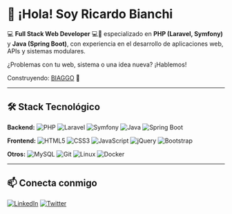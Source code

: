 # 👋 ¡Hola! Soy Ricardo Bianchi

💻 **Full Stack Web Developer** 💻🚀 especializado en **PHP (Laravel, Symfony)** y **Java (Spring Boot)**, con experiencia en el desarrollo de aplicaciones web, APIs y sistemas modulares.

¿Problemas con tu web, sistema o una idea nueva? ¡Hablemos!

Construyendo: [BIAGGO](https://biaggo.com) 🤩

---

## 🛠 Stack Tecnológico

**Backend:**
![PHP](https://img.shields.io/badge/PHP-777BB4?style=flat&logo=php&logoColor=white)
![Laravel](https://img.shields.io/badge/Laravel-FF2D20?style=flat&logo=laravel&logoColor=white)
![Symfony](https://img.shields.io/badge/Symfony-000000?style=flat&logo=symfony&logoColor=white)
![Java](https://img.shields.io/badge/Java-007396?style=flat&logo=java&logoColor=white)
![Spring Boot](https://img.shields.io/badge/Spring_Boot-6DB33F?style=flat&logo=spring-boot&logoColor=white)

**Frontend:**
![HTML5](https://img.shields.io/badge/HTML5-E34F26?style=flat&logo=html5&logoColor=white)
![CSS3](https://img.shields.io/badge/CSS3-1572B6?style=flat&logo=css3&logoColor=white)
![JavaScript](https://img.shields.io/badge/JavaScript-F7DF1E?style=flat&logo=javascript&logoColor=black)
![jQuery](https://img.shields.io/badge/jQuery-0769AD?style=flat&logo=jquery&logoColor=white)
![Bootstrap](https://img.shields.io/badge/Bootstrap-7952B3?style=flat&logo=bootstrap&logoColor=white)

**Otros:**
![MySQL](https://img.shields.io/badge/MySQL-4479A1?style=flat&logo=mysql&logoColor=white)
![Git](https://img.shields.io/badge/Git-F05032?style=flat&logo=git&logoColor=white)
![Linux](https://img.shields.io/badge/Linux-FCC624?style=flat&logo=linux&logoColor=black)
![Docker](https://img.shields.io/badge/Docker-2496ED?style=flat&logo=docker&logoColor=white)

---

## 📫 Conecta conmigo

[![LinkedIn](https://img.shields.io/badge/LinkedIn-blue?style=flat&logo=linkedin)](https://www.linkedin.com/in/ricbianchidev)
[![Twitter](https://img.shields.io/badge/Twitter-1DA1F2?style=flat&logo=twitter&logoColor=white)](https://x.com/ricbianchidev)
